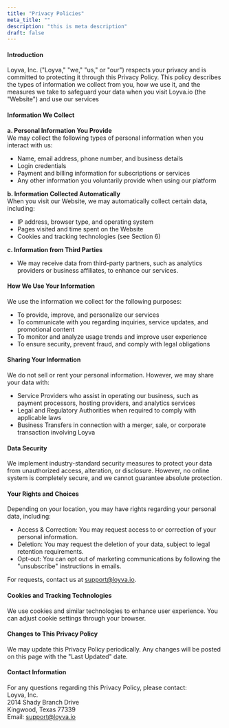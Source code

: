 ```yaml
---
title: "Privacy Policies"
meta_title: ""
description: "this is meta description"
draft: false
---
```


#### Introduction

Loyva, Inc. ("Loyva," "we," "us," or "our") respects your privacy and is committed to protecting it through this Privacy Policy. This policy describes the types of information we collect from you, how we use it, and the measures we take to safeguard your data when you visit Loyva.io (the "Website") and use our services

#### Information We Collect

**a. Personal Information You Provide<br>**
We may collect the following types of personal information when you interact with us:
- Name, email address, phone number, and business details
- Login credentials
- Payment and billing information for subscriptions or services
- Any other information you voluntarily provide when using our platform

**b. Information Collected Automatically<br>**
When you visit our Website, we may automatically collect certain data, including:
- IP address, browser type, and operating system
- Pages visited and time spent on the Website
- Cookies and tracking technologies (see Section 6)

**c. Information from Third Parties<br>**
- We may receive data from third-party partners, such as analytics providers or business affiliates, to enhance our services.

#### How We Use Your Information

We use the information we collect for the following purposes:
- To provide, improve, and personalize our services
- To communicate with you regarding inquiries, service updates, and promotional content
- To monitor and analyze usage trends and improve user experience
- To ensure security, prevent fraud, and comply with legal obligations


#### Sharing Your Information

We do not sell or rent your personal information. However, we may share your data with:
- Service Providers who assist in operating our business, such as payment processors, hosting providers, and analytics services
- Legal and Regulatory Authorities when required to comply with applicable laws
- Business Transfers in connection with a merger, sale, or corporate transaction involving Loyva


#### Data Security
We implement industry-standard security measures to protect your data from unauthorized access, alteration, or disclosure. However, no online system is completely secure, and we cannot guarantee absolute protection.

#### Your Rights and Choices
Depending on your location, you may have rights regarding your personal data, including:
- Access & Correction: You may request access to or correction of your personal information.
- Deletion: You may request the deletion of your data, subject to legal retention requirements.
- Opt-out: You can opt out of marketing communications by following the "unsubscribe" instructions in emails.

For requests, contact us at support@loyva.io.


#### Cookies and Tracking Technologies
We use cookies and similar technologies to enhance user experience. You can adjust cookie settings through your browser.


#### Changes to This Privacy Policy
We may update this Privacy Policy periodically. Any changes will be posted on this page with the "Last Updated" date.

#### Contact Information  

For any questions regarding this Privacy Policy, please contact:<br>
Loyva, Inc. <br>
2014 Shady Branch Drive <br>
Kingwood, Texas 77339 <br>
Email: support@loyva.io